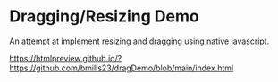 # Dragging/Resizing Demo

An attempt at implement resizing and dragging using native javascript. 

https://htmlpreview.github.io/?https://github.com/bmills23/dragDemo/blob/main/index.html
